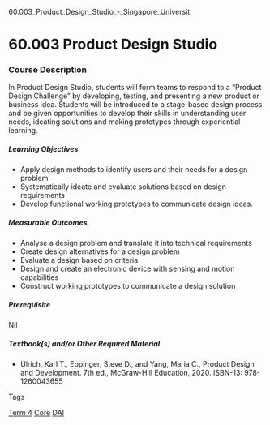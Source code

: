 60.003_Product_Design_Studio_-_Singapore_Universit



60.003 Product Design Studio
============================

### Course Description




In Product Design Studio, students will form teams to respond to a “Product Design Challenge” by developing, testing, and presenting a new product or business idea. Students will be introduced to a stage-based design process and be given opportunities to develop their skills in understanding user needs, ideating solutions and making prototypes through experiential learning.



##### **Learning Objectives**



* Apply design methods to identify users and their needs for a design problem
* Systematically ideate and evaluate solutions based on design requirements
* Develop functional working prototypes to communicate design ideas.


##### **Measurable Outcomes**



* Analyse a design problem and translate it into technical requirements
* Create design alternatives for a design problem
* Evaluate a design based on criteria
* Design and create an electronic device with sensing and motion capabilities
* Construct working prototypes to communicate a design solution


##### **Prerequisite**



Nil



##### **Textbook(s) and/or Other Required Material**



* Ulrich, Karl T., Eppinger, Steve D., and Yang, Maria C., Product Design and Development. 7th ed., McGraw-Hill Education, 2020. ISBN-13: 978-1260043655

Tags

[Term 4](/education/undergraduate/courses/?course-term=857)
[Core](/education/undergraduate/courses/?course-type=852)
[DAI](/education/undergraduate/courses/?pillar-cluster=22)

